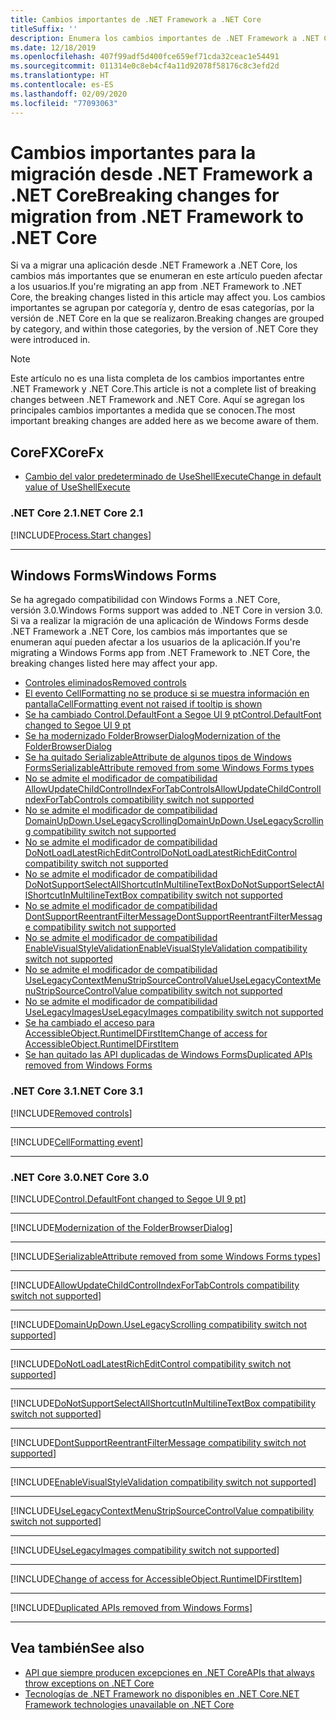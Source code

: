 ```yaml
---
title: Cambios importantes de .NET Framework a .NET Core
titleSuffix: ''
description: Enumera los cambios importantes de .NET Framework a .NET Core.
ms.date: 12/18/2019
ms.openlocfilehash: 407f99adf5d400fce659ef71cda32ceac1e54491
ms.sourcegitcommit: 011314e0c8eb4cf4a11d92078f58176c8c3efd2d
ms.translationtype: HT
ms.contentlocale: es-ES
ms.lasthandoff: 02/09/2020
ms.locfileid: "77093063"
---
```

# <a name="breaking-changes-for-migration-from-net-framework-to-net-core"></a><span data-ttu-id="790bf-103">Cambios importantes para la migración desde .NET Framework a .NET Core</span><span class="sxs-lookup"><span data-stu-id="790bf-103">Breaking changes for migration from .NET Framework to .NET Core</span></span>

<span data-ttu-id="790bf-104">Si va a migrar una aplicación desde .NET Framework a .NET Core, los cambios más importantes que se enumeran en este artículo pueden afectar a los usuarios.</span><span class="sxs-lookup"><span data-stu-id="790bf-104">If you're migrating an app from .NET Framework to .NET Core, the breaking changes listed in this article may affect you.</span></span> <span data-ttu-id="790bf-105">Los cambios importantes se agrupan por categoría y, dentro de esas categorías, por la versión de .NET Core en la que se realizaron.</span><span class="sxs-lookup"><span data-stu-id="790bf-105">Breaking changes are grouped by category, and within those categories, by the version of .NET Core they were introduced in.</span></span>

> [!NOTE]
> <span data-ttu-id="790bf-106">Este artículo no es una lista completa de los cambios importantes entre .NET Framework y .NET Core.</span><span class="sxs-lookup"><span data-stu-id="790bf-106">This article is not a complete list of breaking changes between .NET Framework and .NET Core.</span></span> <span data-ttu-id="790bf-107">Aquí se agregan los principales cambios importantes a medida que se conocen.</span><span class="sxs-lookup"><span data-stu-id="790bf-107">The most important breaking changes are added here as we become aware of them.</span></span>

## <a name="corefx"></a><span data-ttu-id="790bf-108">CoreFX</span><span class="sxs-lookup"><span data-stu-id="790bf-108">CoreFx</span></span>

- [<span data-ttu-id="790bf-109">Cambio del valor predeterminado de UseShellExecute</span><span class="sxs-lookup"><span data-stu-id="790bf-109">Change in default value of UseShellExecute</span></span>](#change-in-default-value-of-useshellexecute)

### <a name="net-core-21"></a><span data-ttu-id="790bf-110">.NET Core 2.1</span><span class="sxs-lookup"><span data-stu-id="790bf-110">.NET Core 2.1</span></span>

[!INCLUDE[Process.Start changes](~/includes/core-changes/corefx/2.1/process-start-changes.md)]

***

## <a name="windows-forms"></a><span data-ttu-id="790bf-111">Windows Forms</span><span class="sxs-lookup"><span data-stu-id="790bf-111">Windows Forms</span></span>

<span data-ttu-id="790bf-112">Se ha agregado compatibilidad con Windows Forms a .NET Core, versión 3.0.</span><span class="sxs-lookup"><span data-stu-id="790bf-112">Windows Forms support was added to .NET Core in version 3.0.</span></span> <span data-ttu-id="790bf-113">Si va a realizar la migración de una aplicación de Windows Forms desde .NET Framework a .NET Core, los cambios más importantes que se enumeran aquí pueden afectar a los usuarios de la aplicación.</span><span class="sxs-lookup"><span data-stu-id="790bf-113">If you're migrating a Windows Forms app from .NET Framework to .NET Core, the breaking changes listed here may affect your app.</span></span>

- [<span data-ttu-id="790bf-114">Controles eliminados</span><span class="sxs-lookup"><span data-stu-id="790bf-114">Removed controls</span></span>](#removed-controls)
- [<span data-ttu-id="790bf-115">El evento CellFormatting no se produce si se muestra información en pantalla</span><span class="sxs-lookup"><span data-stu-id="790bf-115">CellFormatting event not raised if tooltip is shown</span></span>](#cellformatting-event-not-raised-if-tooltip-is-shown)
- [<span data-ttu-id="790bf-116">Se ha cambiado Control.DefaultFont a Segoe UI 9 pt</span><span class="sxs-lookup"><span data-stu-id="790bf-116">Control.DefaultFont changed to Segoe UI 9 pt</span></span>](#default-control-font-changed-to-segoe-ui-9-pt)
- [<span data-ttu-id="790bf-117">Se ha modernizado FolderBrowserDialog</span><span class="sxs-lookup"><span data-stu-id="790bf-117">Modernization of the FolderBrowserDialog</span></span>](#modernization-of-the-folderbrowserdialog)
- [<span data-ttu-id="790bf-118">Se ha quitado SerializableAttribute de algunos tipos de Windows Forms</span><span class="sxs-lookup"><span data-stu-id="790bf-118">SerializableAttribute removed from some Windows Forms types</span></span>](#serializableattribute-removed-from-some-windows-forms-types)
- [<span data-ttu-id="790bf-119">No se admite el modificador de compatibilidad AllowUpdateChildControlIndexForTabControls</span><span class="sxs-lookup"><span data-stu-id="790bf-119">AllowUpdateChildControlIndexForTabControls compatibility switch not supported</span></span>](#allowupdatechildcontrolindexfortabcontrols-compatibility-switch-not-supported)
- [<span data-ttu-id="790bf-120">No se admite el modificador de compatibilidad DomainUpDown.UseLegacyScrolling</span><span class="sxs-lookup"><span data-stu-id="790bf-120">DomainUpDown.UseLegacyScrolling compatibility switch not supported</span></span>](#domainupdownuselegacyscrolling-compatibility-switch-not-supported)
- [<span data-ttu-id="790bf-121">No se admite el modificador de compatibilidad DoNotLoadLatestRichEditControl</span><span class="sxs-lookup"><span data-stu-id="790bf-121">DoNotLoadLatestRichEditControl compatibility switch not supported</span></span>](#donotloadlatestricheditcontrol-compatibility-switch-not-supported)
- [<span data-ttu-id="790bf-122">No se admite el modificador de compatibilidad DoNotSupportSelectAllShortcutInMultilineTextBox</span><span class="sxs-lookup"><span data-stu-id="790bf-122">DoNotSupportSelectAllShortcutInMultilineTextBox compatibility switch not supported</span></span>](#donotsupportselectallshortcutinmultilinetextbox-compatibility-switch-not-supported)
- [<span data-ttu-id="790bf-123">No se admite el modificador de compatibilidad DontSupportReentrantFilterMessage</span><span class="sxs-lookup"><span data-stu-id="790bf-123">DontSupportReentrantFilterMessage compatibility switch not supported</span></span>](#dontsupportreentrantfiltermessage-compatibility-switch-not-supported)
- [<span data-ttu-id="790bf-124">No se admite el modificador de compatibilidad EnableVisualStyleValidation</span><span class="sxs-lookup"><span data-stu-id="790bf-124">EnableVisualStyleValidation compatibility switch not supported</span></span>](#enablevisualstylevalidation-compatibility-switch-not-supported)
- [<span data-ttu-id="790bf-125">No se admite el modificador de compatibilidad UseLegacyContextMenuStripSourceControlValue</span><span class="sxs-lookup"><span data-stu-id="790bf-125">UseLegacyContextMenuStripSourceControlValue compatibility switch not supported</span></span>](#uselegacycontextmenustripsourcecontrolvalue-compatibility-switch-not-supported)
- [<span data-ttu-id="790bf-126">No se admite el modificador de compatibilidad UseLegacyImages</span><span class="sxs-lookup"><span data-stu-id="790bf-126">UseLegacyImages compatibility switch not supported</span></span>](#uselegacyimages-compatibility-switch-not-supported)
- [<span data-ttu-id="790bf-127">Se ha cambiado el acceso para AccessibleObject.RuntimeIDFirstItem</span><span class="sxs-lookup"><span data-stu-id="790bf-127">Change of access for AccessibleObject.RuntimeIDFirstItem</span></span>](#change-of-access-for-accessibleobjectruntimeidfirstitem)
- [<span data-ttu-id="790bf-128">Se han quitado las API duplicadas de Windows Forms</span><span class="sxs-lookup"><span data-stu-id="790bf-128">Duplicated APIs removed from Windows Forms</span></span>](#duplicated-apis-removed-from-windows-forms)

### <a name="net-core-31"></a><span data-ttu-id="790bf-129">.NET Core 3.1</span><span class="sxs-lookup"><span data-stu-id="790bf-129">.NET Core 3.1</span></span>

[!INCLUDE[Removed controls](~/includes/core-changes/windowsforms/3.1/remove-controls-3.1.md)]

***

[!INCLUDE[CellFormatting event](~/includes/core-changes/windowsforms/3.1/cellformatting-event-not-raised.md)]

***

### <a name="net-core-30"></a><span data-ttu-id="790bf-130">.NET Core 3.0</span><span class="sxs-lookup"><span data-stu-id="790bf-130">.NET Core 3.0</span></span>

[!INCLUDE[Control.DefaultFont changed to Segoe UI 9 pt](~/includes/core-changes/windowsforms/3.0/control-defaultfont-changed.md)]

***

[!INCLUDE[Modernization of the FolderBrowserDialog](~/includes/core-changes/windowsforms/3.0/modernized-folderbrowserdialog.md)]

***

[!INCLUDE[SerializableAttribute removed from some Windows Forms types](~/includes/core-changes/windowsforms/3.0/remove-serializationattribute.md)]

***

[!INCLUDE[AllowUpdateChildControlIndexForTabControls compatibility switch not supported](~/includes/core-changes/windowsforms/3.0/deprecate-allowupdatechildcontrolindexfortabcontrols.md)]

***

[!INCLUDE[DomainUpDown.UseLegacyScrolling compatibility switch not supported](~/includes/core-changes/windowsforms/3.0/deprecate-uselegacyscrolling.md)]

***

[!INCLUDE[DoNotLoadLatestRichEditControl compatibility switch not supported](~/includes/core-changes/windowsforms/3.0/deprecate-donotloadlatestricheditcontrol.md)]

***

[!INCLUDE[DoNotSupportSelectAllShortcutInMultilineTextBox compatibility switch not supported](~/includes/core-changes/windowsforms/3.0/deprecate-donotsupportselectallshortcutinmultilinetextbox.md)]

***

[!INCLUDE[DontSupportReentrantFilterMessage compatibility switch not supported](~/includes/core-changes/windowsforms/3.0/deprecate-dontsupportreentrantfiltermessage.md)]

***

[!INCLUDE[EnableVisualStyleValidation compatibility switch not supported](~/includes/core-changes/windowsforms/3.0/deprecate-enablevisualstylevalidation.md)]

***

[!INCLUDE[UseLegacyContextMenuStripSourceControlValue compatibility switch not supported](~/includes/core-changes/windowsforms/3.0/deprecate-uselegacycontextmenustripsourcecontrolvalue.md)]

***

[!INCLUDE[UseLegacyImages compatibility switch not supported](~/includes/core-changes/windowsforms/3.0/deprecate-uselegacyimages.md)]

***

[!INCLUDE[Change of access for AccessibleObject.RuntimeIDFirstItem](~/includes/core-changes/windowsforms/3.0/changed-access-for-runtimeidfirstitem.md)]

***

[!INCLUDE[Duplicated APIs removed from Windows Forms](~/includes/core-changes/windowsforms/3.0/remove-duplicated-apis.md)]

***

## <a name="see-also"></a><span data-ttu-id="790bf-131">Vea también</span><span class="sxs-lookup"><span data-stu-id="790bf-131">See also</span></span>

- [<span data-ttu-id="790bf-132">API que siempre producen excepciones en .NET Core</span><span class="sxs-lookup"><span data-stu-id="790bf-132">APIs that always throw exceptions on .NET Core</span></span>](unsupported-apis.md)
- [<span data-ttu-id="790bf-133">Tecnologías de .NET Framework no disponibles en .NET Core</span><span class="sxs-lookup"><span data-stu-id="790bf-133">.NET Framework technologies unavailable on .NET Core</span></span>](../porting/net-framework-tech-unavailable.md)
